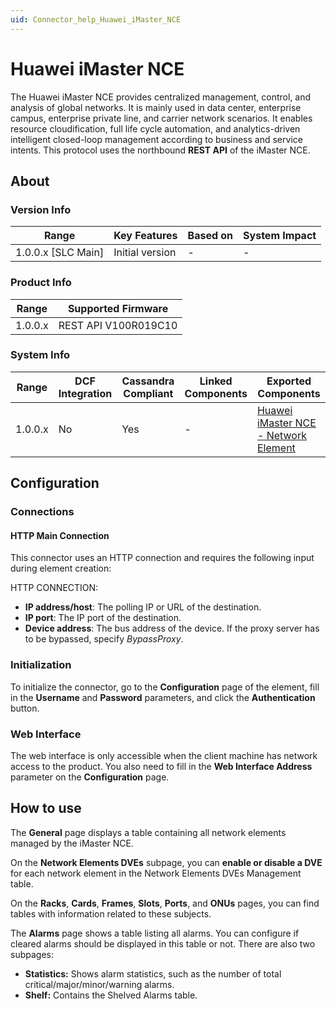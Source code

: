 ```yaml
---
uid: Connector_help_Huawei_iMaster_NCE
---
```


# Huawei iMaster NCE

The Huawei iMaster NCE provides centralized management, control, and analysis of global networks. It is mainly used in data center, enterprise campus, enterprise private line, and carrier network scenarios. It enables resource cloudification, full life cycle automation, and analytics-driven intelligent closed-loop management according to business and service intents. This protocol uses the northbound **REST API** of the iMaster NCE.

## About

### Version Info

| Range                | Key Features     | Based on     | System Impact     |
|----------------------|------------------|--------------|-------------------|
| 1.0.0.x [SLC Main]   | Initial version  | -            | -                 |

### Product Info

| Range     | Supported Firmware     |
|-----------|------------------------|
| 1.0.0.x   | REST API V100R019C10   |

### System Info

| Range     | DCF Integration     | Cassandra Compliant     | Linked Components     | Exported Components                                                                                        |
|-----------|---------------------|-------------------------|-----------------------|------------------------------------------------------------------------------------------------------------|
| 1.0.0.x   | No                  | Yes                     | -                     | [Huawei iMaster NCE - Network Element](xref:Connector_help_Huawei_iMaster_NCE_-_Network_Element) |

## Configuration

### Connections

#### HTTP Main Connection

This connector uses an HTTP connection and requires the following input during element creation:

HTTP CONNECTION:

- **IP address/host**: The polling IP or URL of the destination.
- **IP port**: The IP port of the destination.
- **Device address**: The bus address of the device. If the proxy server has to be bypassed, specify *BypassProxy*.

### Initialization

To initialize the connector, go to the **Configuration** page of the element, fill in the **Username** and **Password** parameters, and click the **Authentication** button.

### Web Interface

The web interface is only accessible when the client machine has network access to the product. You also need to fill in the **Web Interface Address** parameter on the **Configuration** page.

## How to use

The **General** page displays a table containing all network elements managed by the iMaster NCE.

On the **Network Elements DVEs** subpage, you can **enable or disable a DVE** for each network element in the Network Elements DVEs Management table.

On the **Racks**, **Cards**, **Frames**, **Slots**, **Ports**, and **ONUs** pages, you can find tables with information related to these subjects.

The **Alarms** page shows a table listing all alarms. You can configure if cleared alarms should be displayed in this table or not. There are also two subpages:

- **Statistics:** Shows alarm statistics, such as the number of total critical/major/minor/warning alarms.
- **Shelf:** Contains the Shelved Alarms table.
